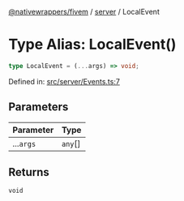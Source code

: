 [@nativewrappers/fivem](../../README.md) / [server](../README.md) / LocalEvent

# Type Alias: LocalEvent()

```ts
type LocalEvent = (...args) => void;
```

Defined in: [src/server/Events.ts:7](https://github.com/nativewrappers/nativewrappers/blob/bf1d263f0188667cde482dc5657983cf3674a640/src/server/Events.ts#L7)

## Parameters

| Parameter | Type |
| ------ | ------ |
| ...`args` | `any`[] |

## Returns

`void`
